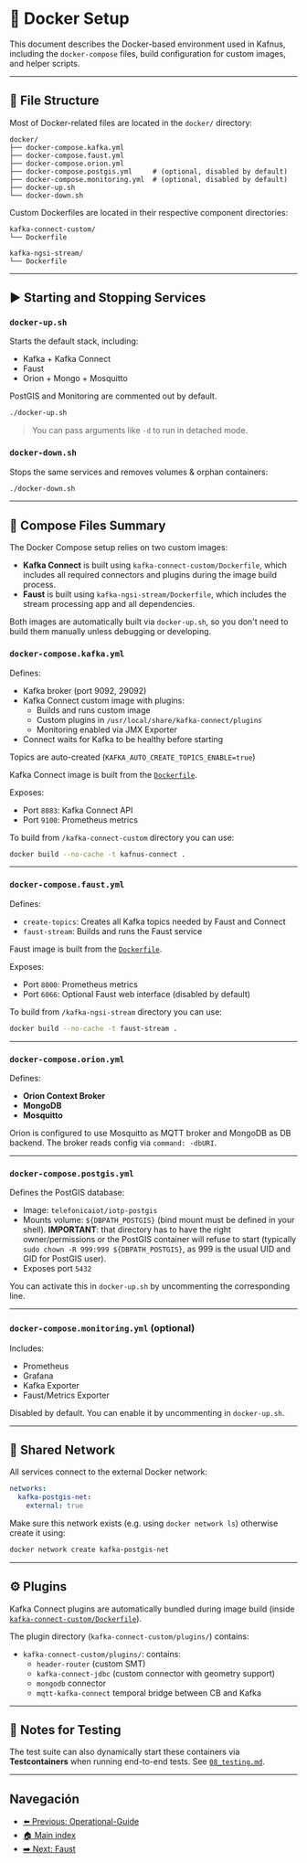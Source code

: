 # 🐳 Docker Setup

This document describes the Docker-based environment used in Kafnus, including the `docker-compose` files, build configuration for custom images, and helper scripts.

---

## 📁 File Structure

Most of Docker-related files are located in the `docker/` directory:

```plaintext
docker/
├── docker-compose.kafka.yml
├── docker-compose.faust.yml
├── docker-compose.orion.yml
├── docker-compose.postgis.yml     # (optional, disabled by default)
├── docker-compose.monitoring.yml  # (optional, disabled by default)
├── docker-up.sh
└── docker-down.sh
```

Custom Dockerfiles are located in their respective component directories:

```plaintext
kafka-connect-custom/
└── Dockerfile

kafka-ngsi-stream/
└── Dockerfile
```

---

## ▶️ Starting and Stopping Services

### `docker-up.sh`

Starts the default stack, including:

- Kafka + Kafka Connect
- Faust
- Orion + Mongo + Mosquitto

PostGIS and Monitoring are commented out by default.

```bash
./docker-up.sh
```

> You can pass arguments like `-d` to run in detached mode.


### `docker-down.sh`

Stops the same services and removes volumes & orphan containers:

```bash
./docker-down.sh
```

---

## 🧱 Compose Files Summary

The Docker Compose setup relies on two custom images:

- **Kafka Connect** is built using `kafka-connect-custom/Dockerfile`, which includes all required connectors and plugins during the image build process.
- **Faust** is built using `kafka-ngsi-stream/Dockerfile`, which includes the stream processing app and all dependencies.

Both images are automatically built via `docker-up.sh`, so you don't need to build them manually unless debugging or developing.


### `docker-compose.kafka.yml`

Defines:

- Kafka broker (port 9092, 29092)
- Kafka Connect custom image with plugins:
  - Builds and runs custom image
  - Custom plugins in `/usr/local/share/kafka-connect/plugins`
  - Monitoring enabled via JMX Exporter
- Connect waits for Kafka to be healthy before starting

Topics are auto-created (`KAFKA_AUTO_CREATE_TOPICS_ENABLE=true`)

Kafka Connect image is built from the [`Dockerfile`](../kafka-connect-custom/Dockerfile).

Exposes:
- Port `8083`: Kafka Connect API
- Port `9100`: Prometheus metrics

To build from `/kafka-connect-custom` directory you can use:

```bash
docker build --no-cache -t kafnus-connect .
```

---

### `docker-compose.faust.yml`

Defines:

- `create-topics`: Creates all Kafka topics needed by Faust and Connect
- `faust-stream`: Builds and runs the Faust service

Faust image is built from the [`Dockerfile`](../kafka-ngsi-stream/Dockerfile).

Exposes:
- Port `8000`: Prometheus metrics
- Port `6066`: Optional Faust web interface (disabled by default)

To build from `/kafka-ngsi-stream` directory you can use:

```bash
docker build --no-cache -t faust-stream .
```

---

### `docker-compose.orion.yml`

Defines:

- **Orion Context Broker**
- **MongoDB**
- **Mosquitto**

Orion is configured to use Mosquitto as MQTT broker and MongoDB as DB backend. The broker reads config via `command: -dbURI`.

---

### `docker-compose.postgis.yml`

Defines the PostGIS database:

- Image: `telefonicaiot/iotp-postgis`
- Mounts volume: `${DBPATH_POSTGIS}` (bind mount must be defined in your shell). **IMPORTANT**: that directory has to have the right owner/permissions or the PostGIS container will refuse to start (typically `sudo chown -R 999:999 ${DBPATH_POSTGIS}`, as 999 is the usual UID and GID for PostGIS user).
- Exposes port `5432`

You can activate this in `docker-up.sh` by uncommenting the corresponding line.

---

### `docker-compose.monitoring.yml` (optional)

Includes:

- Prometheus
- Grafana
- Kafka Exporter
- Faust/Metrics Exporter

Disabled by default. You can enable it by uncommenting in `docker-up.sh`.

---

## 🔗 Shared Network

All services connect to the external Docker network:

```yaml
networks:
  kafka-postgis-net:
    external: true
```

Make sure this network exists (e.g. using `docker network ls`) otherwise create it using:

```bash
docker network create kafka-postgis-net
```

---

## ⚙️ Plugins

Kafka Connect plugins are automatically bundled during image build (inside [`kafka-connect-custom/Dockerfile`](/kafka-connect-custom/Dockerfile)).

The plugin directory (`kafka-connect-custom/plugins/`) contains:

- `kafka-connect-custom/plugins/`: contains:
  - `header-router` (custom SMT)
  - `kafka-connect-jdbc` (custom connector with geometry support)
  - `mongodb` connector
  - `mqtt-kafka-connect` temporal bridge between CB and Kafka

---

## 🧪 Notes for Testing

The test suite can also dynamically start these containers via **Testcontainers** when running end-to-end tests. See [`08_testing.md`](doc/08_testing.md).

---

## Navegación

- [⬅️ Previous: Operational-Guide](/doc/03_operational_guide.md)
- [🏠 Main index](../README.md#documentation)
- [➡️ Next: Faust](/doc/05_faust.md)